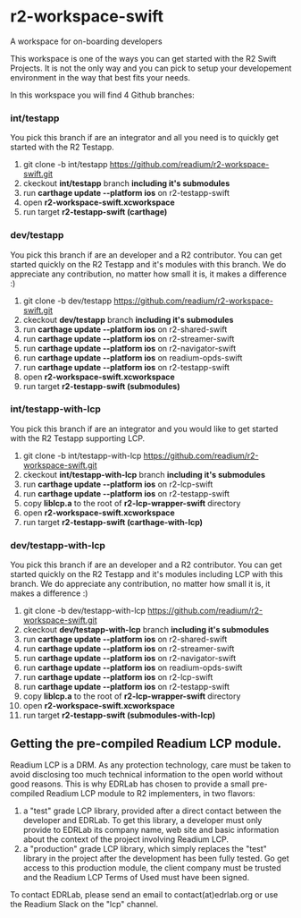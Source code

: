 # r2-workspace-swift
A workspace for on-boarding developers

This workspace is one of the ways you can get started with the R2 Swift Projects. It is not the only way and you can pick to setup your developement environment in the way that best fits your needs.

In this workspace you will find 4 Github branches:

### int/testapp
You pick this branch if are an integrator and all you need is to quickly get started with the R2 Testapp. 

1. git clone -b int/testapp https://github.com/readium/r2-workspace-swift.git
2. ckeckout **int/testapp** branch **including it's submodules**
3. run **carthage update --platform ios** on r2-testapp-swift
4. open **r2-workspace-swift.xcworkspace**
5. run target **r2-testapp-swift (carthage)**


### dev/testapp
You pick this branch if are an developer and a R2 contributor. You can get started quickly on the R2 Testapp and it's modules with this branch. We do appreciate any contribution, no matter how small it is, it makes a difference :) 

1. git clone -b dev/testapp https://github.com/readium/r2-workspace-swift.git
2. ckeckout **dev/testapp** branch **including it's submodules**
3. run **carthage update --platform ios** on r2-shared-swift
4. run **carthage update --platform ios** on r2-streamer-swift
5. run **carthage update --platform ios** on r2-navigator-swift
6. run **carthage update --platform ios** on readium-opds-swift
7. run **carthage update --platform ios** on r2-testapp-swift
8. open **r2-workspace-swift.xcworkspace**
9. run target **r2-testapp-swift (submodules)**


### int/testapp-with-lcp
You pick this branch if are an integrator and you would like to get started with the R2 Testapp supporting LCP. 

1. git clone -b int/testapp-with-lcp  https://github.com/readium/r2-workspace-swift.git
2. ckeckout **int/testapp-with-lcp** branch **including it's submodules**
3. run **carthage update --platform ios** on r2-lcp-swift
3. run **carthage update --platform ios** on r2-testapp-swift
4. copy **liblcp.a** to the root of **r2-lcp-wrapper-swift** directory
5. open **r2-workspace-swift.xcworkspace**
6. run target **r2-testapp-swift (carthage-with-lcp)**


### dev/testapp-with-lcp
You pick this branch if are an developer and a R2 contributor. You can get started quickly on the R2 Testapp and it's modules including LCP with this branch. We do appreciate any contribution, no matter how small it is, it makes a difference :) 

1. git clone -b dev/testapp-with-lcp https://github.com/readium/r2-workspace-swift.git
2. ckeckout **dev/testapp-with-lcp** branch **including it's submodules**
3. run **carthage update --platform ios** on r2-shared-swift
4. run **carthage update --platform ios** on r2-streamer-swift
5. run **carthage update --platform ios** on r2-navigator-swift
6. run **carthage update --platform ios** on readium-opds-swift
7. run **carthage update --platform ios** on r2-lcp-swift
7. run **carthage update --platform ios** on r2-testapp-swift
8. copy **liblcp.a** to the root of **r2-lcp-wrapper-swift** directory
8. open **r2-workspace-swift.xcworkspace**
9. run target **r2-testapp-swift (submodules-with-lcp)**


## Getting the pre-compiled Readium LCP module.

Readium LCP is a DRM. As any protection technology, care must be taken to avoid disclosing too much technical information to the open world without good reasons. This is why EDRLab has chosen to provide a small pre-compiled Readium LCP module to R2 implementers, in two flavors:

1. a "test" grade LCP library, provided after a direct contact between the developer and EDRLab. To get this library, a developer must only provide to EDRLab its company name, web site and basic information about the context of the project involving Readium LCP.
2.  a "production" grade LCP library, which simply replaces the "test" library in the project after the development has been fully tested. Go get access to this production module, the client company must be trusted and the Readium LCP Terms of Used must have been signed.

To contact EDRLab, please send an email to contact(at)edrlab.org or use the Readium Slack on the "lcp" channel.


